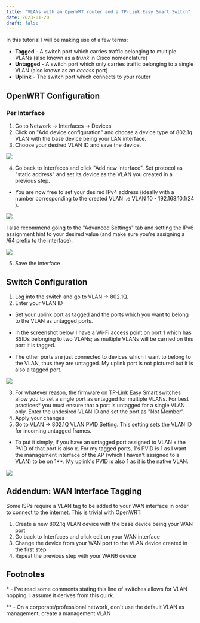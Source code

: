 ```yaml
---
title: "VLANs with an OpenWRT router and a TP-Link Easy Smart Switch"
date: 2023-01-20
draft: false
---
```


In this tutorial I will be making use of a few terms:

* **Tagged** - A switch port which carries traffic belonging to multiple VLANs
    (also known as a _trunk_ in Cisco nomenclature)
* **Untagged** - A switch port which only carries traffic belonging to a single VLAN
    (also known as an _access_ port)
* **Uplink** - The switch port which connects to your router

## OpenWRT Configuration

### Per Interface

1. Go to Network -> Interfaces -> Devices
2. Click on "Add device configuration" and choose a device type of 
802.1q VLAN with the base device being your LAN interface. 
3. Choose your desired VLAN ID and save the device.

![](openwrt-vlan/01-device.webp)

4. Go back to Interfaces and click "Add new interface". 
Set protocol as "static address" and set its device as the VLAN you created in a previous step. 
* You are now free to set your desired IPv4 address (ideally with a number corresponding to the created VLAN
i.e VLAN 10 - 192.168.10.1/24 ).

![](openwrt-vlan/02-interface.webp)

I also recommend going to the "Advanced Settings" tab and setting the IPv6 assignment hint to your desired value
(and make sure you're assigning a /64 prefix to the interface). 

![](openwrt-vlan/03-v6-interface.webp)

5. Save the interface

## Switch Configuration

1. Log into the switch and go to VLAN -> 802.1Q. 
2. Enter your VLAN ID
*  Set your uplink port as tagged and the ports which you want to belong to the VLAN as untagged ports. 

* In the screenshot below I have a Wi-Fi access point on port 1 which has SSIDs belonging to two VLANs; 
as multiple VLANs will be carried on this port it is tagged.

* The other ports are just connected to devices which I want to belong to the VLAN, thus they are untagged. 
My uplink port is not pictured but it is also a tagged port. 

![](openwrt-vlan/05-es-vlan10.webp)

3. For whatever reason, the firmware on TP-Link Easy Smart switches allow you to set a single port as 
untagged for multiple VLANs. For best practices* you must ensure that a port is untagged for a single VLAN only. 
Enter the undesired VLAN ID and set the port as "Not Member". 
4. Apply your changes
5. Go to VLAN -> 802.1Q VLAN PVID Setting. This setting sets the VLAN ID for incoming untagged frames. 
*  To put it simply, if you have an untagged port assigned to VLAN x the PVID of that port is also x. 
For my tagged ports, 1's PVID is 1 as I want the management interface of the AP (which I haven't assigned to a VLAN) to be on 1**.
My uplink's PVID is also 1 as it is the native VLAN. 

![](openwrt-vlan/06-es-pvid.webp)

## Addendum: WAN Interface Tagging

Some ISPs require a VLAN tag to be added to your WAN interface in order to connect to the internet.
This is trivial with OpenWRT.

1. Create a new 802.1q VLAN device with the base device being your WAN port
2. Go back to Interfaces and click edit on your WAN interface
3. Change the device from your WAN port to the VLAN device created in the first step
4. Repeat the previous step with your WAN6 device

## Footnotes
\* - I've read some comments stating this line of switches allows for VLAN hopping,
I assume it derives from this quirk.

\** - On a corporate/professional network, don't use the default VLAN as management,
create a management VLAN
